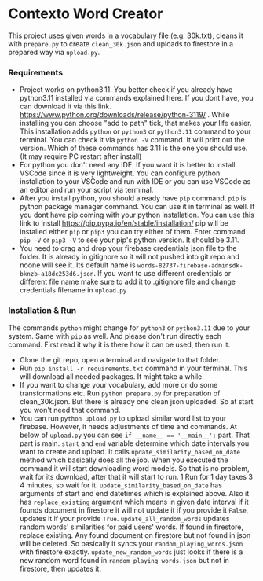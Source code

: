 # Contexto Word Creator

This project uses given words in a vocabulary file (e.g. 30k.txt), cleans it with `prepare.py` to create `clean_30k.json` and uploads to 
firestore in a prepared way via `upload.py`.

### Requirements
- Project works on python3.11. You better check if you already have python3.11 installed via commands explained here. If you dont have, you can download it via this link. https://www.python.org/downloads/release/python-3119/ . While installing you
can choose "add to path" tick, that makes your life easier. This installation adds `python` or `python3` or `python3.11` command to your terminal.
 You can check it via `python -V` command. It will print out the version. Which of these commands has 3.11 is the one you should use. (It may require PC restart after install)
- For python you don't need any IDE. If you want it is better to install VSCode since it is very lightweight. You can configure 
python installation to your VSCode and run with IDE or you can use VSCode as an editor and run your script via terminal.
- After you install python, you should already have `pip` command. `pip` is python package manager command. You can use it in terminal as well.
If you dont have pip coming with your python installation. You can use this link to install https://pip.pypa.io/en/stable/installation/
pip will be installed either `pip` or `pip3` you can try either of them. Enter command `pip -V` or `pip3 -V` to see your
pip's python version. It should be 3.11.
- You need to drag and drop your firebase credentials json file to the folder. It is already in gitignore so it will not 
pushed into git repo and noone will see it. Its default name is `words-82737-firebase-adminsdk-bknzb-a18dc253d6.json`. If you want to use
different credentials or different file name make sure to add it to .gitignore file and change credentials filename in `upload.py`


### Installation & Run
The commands `python` might change for `python3` or `python3.11` due to your system. Same with `pip` as well. And please don't run directly each command. 
First read it why it is there how it can be used, then run it.

- Clone the git repo, open a terminal and navigate to that folder.
- Run `pip install -r requirements.txt` command in your terminal. This will download all needed packages. It might take a while.
- If you want to change your vocabulary, add more or do some transformations etc. Run `python prepare.py` for preparation of clean_30k.json.
But there is already one clean json uploaded. So at start you won't need that command.
- You can run `python upload.py` to upload similar word list to your firebase. However, it needs adjustments of time and commands. At below of `upload.py` 
you can see `if __name__ == '__main__':` part. That part is main. `start` and `end` variable determine which date intervals you want to create and upload. 
It calls `update_similarity_based_on_date` method which basically does all the job. When you executed the command it will start downloading word models. So that 
is no problem, wait for its download, after that it will start to run. 1 Run for 1 day takes 3 4 minutes, so wait for it. `update_similarity_based_on_date` 
has arguments of start and end datetimes which is explained above. Also it has `replace_existing` argument which means in given date interval if it founds document in firestore
it will not update it if you provide it `False`, updates it if your provide `True`. `update_all_random_words` updates random words' similarities for paid users' words.
If found in firestore, replace existing. Any found document on firestore but not found in json will be deleted. So basically it syncs your `random_playing_words.json` with firestore exactly.
`update_new_random_words` just looks if there is a new random word found in `random_playing_words.json` but not in firestore, then updates it. 
